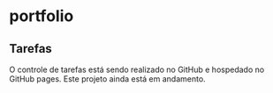 # portfolio


## Tarefas
O controle de tarefas está sendo realizado no GitHub e hospedado no GitHub pages. Este projeto ainda está em andamento.
